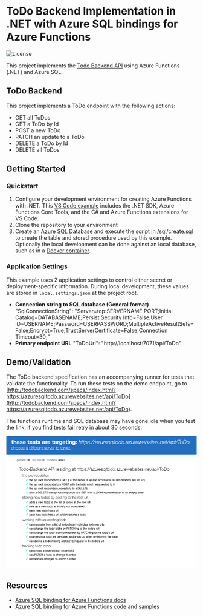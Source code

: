 # ToDo Backend Implementation in .NET with Azure SQL bindings for Azure Functions

![License](https://img.shields.io/badge/license-MIT-green.svg)

This project implements the [Todo Backend API](http://www.todobackend.com/index.html) using Azure Functions (.NET) and Azure SQL.

## ToDo Backend

This project implements a ToDo endpoint with the following actions:

* GET all ToDos
* GET a ToDo by Id
* POST a new ToDo
* PATCH an update to a ToDo
* DELETE a ToDo by Id
* DELETE all ToDos


## Getting Started

### Quickstart

1. Configure your development environment for creating Azure Functions with .NET. This [VS Code example](https://docs.microsoft.com/azure/azure-functions/create-first-function-vs-code-csharp?tabs=in-process#configure-your-environment) includes the .NET SDK, Azure Functions Core Tools, and the C# and Azure Functions extensions for VS Code.
2. Clone the repository to your environment
3. Create an [Azure SQL Database](https://docs.microsoft.com/azure/azure-sql/database/single-database-create-quickstart) and execute the script in [/sql/create.sql](/sql/create.sql) to create the table and stored procedure used by this example. Optionally the local development can be done against an local database, such as in a [Docker container](https://docs.microsoft.com/sql/linux/sql-server-linux-docker-container-deployment).


### Application Settings

This example uses 2 application settings to control either secret or deployment-specific information.  During local development, these values are stored in `local.settings.json` at the project root.

* **Connection string to SQL database (General format)** "SqlConnectionString": "Server=tcp:SERVERNAME,PORT;Initial Catalog=DATABASENAME;Persist Security Info=False;User ID=USERNAME;Password=USERPASSWORD;MultipleActiveResultSets=False;Encrypt=True;TrustServerCertificate=False;Connection Timeout=30;"
* **Primary endpoint URL** "ToDoUri": "http://localhost:7071/api/ToDo"



## Demo/Validation

The ToDo backend specification has an accompanying runner for tests that validate the functionality.  To run these tests on the demo endpoint, go to [http://todobackend.com/specs/index.html?https://azuresqltodo.azurewebsites.net/api/ToDo](http://todobackend.com/specs/index.html?https://azuresqltodo.azurewebsites.net/api/ToDo).

The functions runtime and SQL database may have gone idle when you test the link, if you find tests fail retry in about 30 seconds.

![Validation](./images/validation.png)

## Resources


- [Azure SQL binding for Azure Functions docs](https://docs.microsoft.com/azure/azure-functions/functions-bindings-azure-sql)
- [Azure SQL binding for Azure Functions code and samples](https://github.com/Azure/azure-functions-sql-extension)
